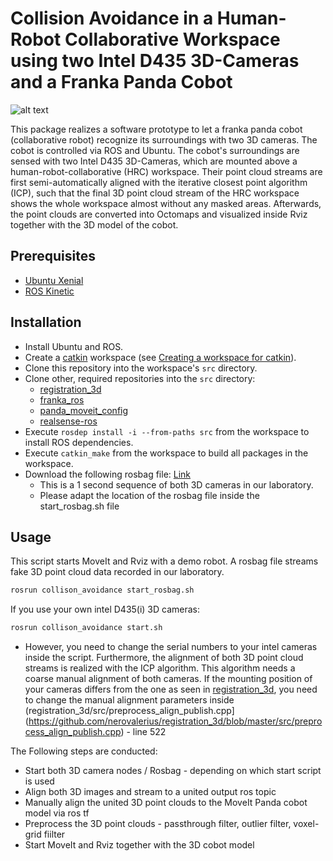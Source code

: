 # Collision Avoidance in a Human-Robot Collaborative Workspace using two Intel D435 3D-Cameras and a Franka Panda Cobot
![alt text](https://raw.githubusercontent.com/nerovalerius/collision_avoidance/master/images/full_desk.jpg)

This package realizes a software prototype to let a franka panda cobot (collaborative robot) recognize its surroundings with two 3D cameras.
The cobot is controlled via ROS and Ubuntu.
The cobot's surroundings are sensed with two Intel D435 3D-Cameras, which are mounted above a human-robot-collaborative (HRC) workspace.
Their point cloud streams are first semi-automatically aligned with the iterative closest point algorithm (ICP),
such that the final 3D point cloud stream of the HRC workspace shows the whole workspace almost without any masked areas.
Afterwards, the point clouds are converted into Octomaps and visualized inside Rviz together with the 3D model of the cobot.

## Prerequisites
- [Ubuntu Xenial](http://releases.ubuntu.com/16.04/)
- [ROS Kinetic](http://wiki.ros.org/kinetic)


## Installation
- Install Ubuntu and ROS.
- Create a [catkin](http://wiki.ros.org/catkin) workspace (see [Creating a workspace for catkin](http://wiki.ros.org/catkin/Tutorials/create_a_workspace)).
- Clone this repository into the workspace's `src` directory.
- Clone other, required repositories into the `src` directory:
    - [registration_3d](https://github.com/nerovalerius/registration_3d.git)
    - [franka_ros](https://github.com/nerovalerius/franka_ros.git)
    - [panda_moveit_config](https://github.com/nerovalerius/panda_moveit_config.git)
    - [realsense-ros](https://github.com/IntelRealSense/realsense-ros.git)
- Execute `rosdep install -i --from-paths src` from the workspace to install ROS dependencies.
- Execute `catkin_make` from the workspace to build all packages in the workspace.
- Download the following rosbag file: [Link](https://drive.google.com/file/d/1eIEW_tNSs0p7Sgny7x9dS-HAtSRvAcDm/view?usp=sharing)
    - This is a 1 second sequence of both 3D cameras in our laboratory.
    - Please adapt the location of the rosbag file inside the start_rosbag.sh file


## Usage
This script starts MoveIt and Rviz with a demo robot. A rosbag file streams fake 3D point cloud data recorded in our laboratory.
```sh
rosrun collison_avoidance start_rosbag.sh
```

If you use your own intel D435(i) 3D cameras:
```sh
rosrun collison_avoidance start.sh
```
-   However, you need to change the serial numbers to your intel cameras inside the script. 
    Furthermore, the alignment of both 3D point cloud streams is realized with the ICP algorithm. 
    This algorithm needs a coarse manual alignment of both cameras. 
    If the mounting position of your cameras differs from the one as seen in [registration_3d](https://github.com/nerovalerius/registration_3d.git),
    you need to change the manual alignment parameters inside (registration_3d/src/preprocess_align_publish.cpp](https://github.com/nerovalerius/registration_3d/blob/master/src/preprocess_align_publish.cpp) - line 522


The Following steps are conducted:
- Start both 3D camera nodes / Rosbag - depending on which start script is used
- Align both 3D images and stream to a united output ros topic
- Manually align the united 3D point clouds to the MoveIt Panda cobot model via ros tf
- Preprocess the 3D point clouds - passthrough filter, outlier filter, voxel-grid fiilter
- Start MoveIt and Rviz together with the 3D cobot model
